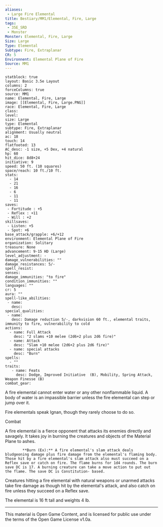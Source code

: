 ```yaml
---
aliases:
 - Large Fire Elemental
title: Bestiary/MM1/Elemental, Fire, Large
tags: 
 - 35E_SRD
 - Monster
Monster: Elemental, Fire, Large
Size: Large
Type: Elemental
Subtype: Fire, Extraplanar
CR: 5
Environnent: Elemental Plane of Fire
Source: MM1
---
```


```statblock
statblock: true
layout: Basic 3.5e Layout
columns: 2
forceColumns: true
source: MM1 
name: Elemental, Fire, Large
image: [[Elemental, Fire, Large.PNG]]
race: Elemental, Fire, Large
class: 
level: 
size: Large
type: Elemental
subtype: Fire, Extraplanar
alignment: Usually neutral
ac: 18
touch: 14
flatfooted: 13
AC_desc: -1 size, +5 Dex, +4 natural
hp: 60
hit_dice: 8d8+24
initiative: 9
speed: 50 ft. (10 squares)
space/reach: 10 ft./10 ft.
stats:
  - 14
  - 21
  - 16
  - 6
  - 11
  - 11
saves:
 - Fortitude : +5
 - Reflex : +11
 - Will : +2
skillsaves:
 - Listen: +5
 - Spot: +6
base_attack/grapple: +6/+12
environment: Elemental Plane of Fire
organization: Solitary
treasure: None
advancement: 9-15 HD (Large)
level_adjustment: -
damage_vulnerabilities: ""
damage_resistances: 5/-
spell_resist: 
senses: 
damage_immunities: "to fire"
condition_immunities: ""
languages: ""
cr: 5
aura: ""
spell-like_abilities:
 - name: 
   desc: 
special_qualities:
 - name:
   desc: Damage reduction 5/-, darkvision 60 ft., elemental traits, immunity to fire, vulnerability to cold
actions:
  - name: Full Attack
    desc: "2 slams +10 melee (2d6+2 plus 2d6 fire)"
  - name: Attack
    desc: "Slam +10 melee (2d6+2 plus 2d6 fire)"
  - name: special attacks
    desc: "Burn"
spells:
  - ""
traits:
   - name: Feats
     desc: Dodge, Improved Initiative  (B), Mobility, Spring Attack, Weapon Finesse (B)
combat_gear:  
```



          

A fire elemental cannot enter water or any other nonflammable liquid. A body of water is an impassible barrier unless the fire elemental can step or jump over it.

Fire elementals speak Ignan, though they rarely choose to do so.

Combat

A fire elemental is a fierce opponent that attacks its enemies directly and savagely. It takes joy in burning the creatures and objects of the Material Plane to ashes.


            **Burn (Ex):** A fire elemental's slam attack deals bludgeoning damage plus fire damage from the elemental's flaming body. Those hit by a fire elemental's slam attack also must succeed on a Reflex save or catch on fire. The flame burns for 1d4 rounds. The burn save DC is 17. A burning creature can take a move action to put out the flame. The save DC is Constitution- based.

Creatures hitting a fire elemental with natural weapons or unarmed attacks take fire damage as though hit by the elemental's attack, and also catch on fire unless they succeed on a Reflex save.

The elemental is 16 ft tall and weights 4 lb.

---

This material is Open Game Content, and is licensed for public use under the terms of the Open Game License v1.0a.
